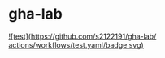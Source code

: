 # gha-lab
[![test](https://github.com/s2122191/gha-lab/
actions/workflows/test.yaml/badge.svg)](https://github.com/s2122191/gha-lab/actions/workflows/test.yaml)
